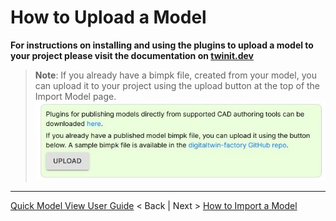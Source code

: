 # How to Upload a Model

**For instructions on installing and using the plugins to upload a model to your project please visit the documentation on [twinit.dev](https://twinit.dev/docs/concepts/plug-ins/ipa-plugins)**

> **Note**: If you already have a bimpk file, created from your model, you can upload it to your project using the upload button at the top of the Import Model page.
![upload btn](../../img/upload-button.jpg)

---
[Quick Model View User Guide](./README.md) < Back | Next > [How to Import a Model](./importmodel.md)